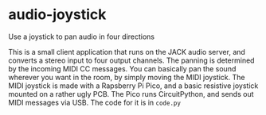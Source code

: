 # audio-joystick
Use a joystick to pan audio in four directions

This is a small client application that runs on the JACK audio server, and converts a stereo input to four output channels. The panning is determined by the incoming MIDI CC messages. You can basically pan the sound wherever you want in the room, by simply moving the MIDI joystick.
The MIDI joystick is made with a Rapsberry Pi Pico, and a basic resistive joystick mounted on a rather ugly PCB. The Pico runs CircuitPython, and sends out MIDI messages via USB. The code for it is in `code.py`
